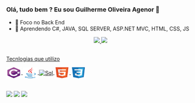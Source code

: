 ### Olá, tudo bem ? Eu sou Guilherme Oliveira Agenor 👋

- 🔭 Foco no Back End
- 🌱 Aprendendo C#, JAVA, SQL SERVER, ASP.NET MVC, HTML, CSS, JS

<div align="center">
  <a href="https://github.com/GuilhermeOliveiraAgenor">
  <img height="180em" src="https://github-readme-stats.vercel.app/api?username=GuilhermeOliveiraAgenor&show_icons=true&theme=tokyonight&include_all_commits=true&count_private=true"/>
  <img height="180em" src="https://github-readme-stats.vercel.app/api/top-langs/?username=GuilhermeOliveiraAgenor&layout=compact&langs_count=7&theme=tokyonight"/>
</div>
<div style="display: inline_block"><br>
  <p> Tecnlogias que utilizo</p>
  <img align="center" alt="Csharp" height="30" width="40" src="https://raw.githubusercontent.com/devicons/devicon/master/icons/csharp/csharp-original.svg">
  <img align="center" alt="Java" height="30" width="40" src="https://raw.githubusercontent.com/devicons/devicon/master/icons/java/java-original.svg">
  <img align="center" alt="Sql" height="30" width="40" src = "https://cdn.jsdelivr.net/gh/devicons/devicon/icons/microsoftsqlserver/microsoftsqlserver-plain.svg">
  <img align="center" alt="HTML" height="30" width="40" src="https://raw.githubusercontent.com/devicons/devicon/master/icons/html5/html5-original.svg">
  <img align="center" alt="CSS" height="30" width="40" src="https://raw.githubusercontent.com/devicons/devicon/master/icons/css3/css3-original.svg">
  </div>
  <br>
  <br>
  <a href="https://www.instagram.com/_gagenor/" target="_blank"><img src="https://img.shields.io/badge/-Instagram-%23E4405F?style=for-the-badge&logo=instagram&logoColor=white" target="_blank"></a>
  <a href = "mailto:guilhermeagenor1012@gmail.com"><img src="https://img.shields.io/badge/-Gmail-%23333?style=for-the-badge&logo=gmail&logoColor=white" target="_blank"></a>
<a href="https://www.linkedin.com/in/" target="_blank"><img src="https://img.shields.io/badge/-LinkedIn-%230077B5?style=for-the-badge&logo=linkedin&logoColor=white" target="_blank"></a>



